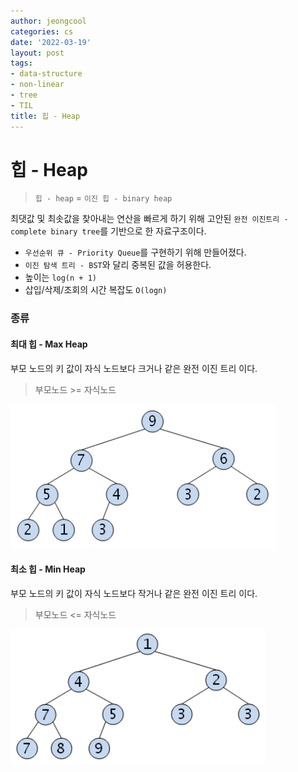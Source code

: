 ```yaml
---
author: jeongcool
categories: cs
date: '2022-03-19'
layout: post
tags:
- data-structure
- non-linear
- tree
- TIL
title: 힙 - Heap
---
```


# 힙 - Heap
> `힙 - heap` = `이진 힙 - binary heap` 

최댓값 및 최솟값을 찾아내는 연산을 빠르게 하기 위해 고안된 `완전 이진트리 - complete binary tree`를 기반으로 한 자료구조이다.

- `우선순위 큐 - Priority Queue`를 구현하기 위해 만들어졌다.
- `이진 탐색 트리 - BST`와 달리 중복된 값을 허용한다.
- 높이는 `log(n + 1)`
- 삽입/삭제/조회의 시간 복잡도 `O(logn)`

### 종류
#### 최대 힙 - Max Heap
부모 노드의 키 값이 자식 노드보다 크거나 같은 완전 이진 트리 이다.
> 부모노드 >= 자식노드

<img src="/assets/images/posts/cs/max-heap.png">

#### 최소 힙 - Min Heap
부모 노드의 키 값이 자식 노드보다 작거나 같은 완전 이진 트리 이다.
> 부모노드 <= 자식노드

<img src="/assets/images/posts/cs/min-heap.png">